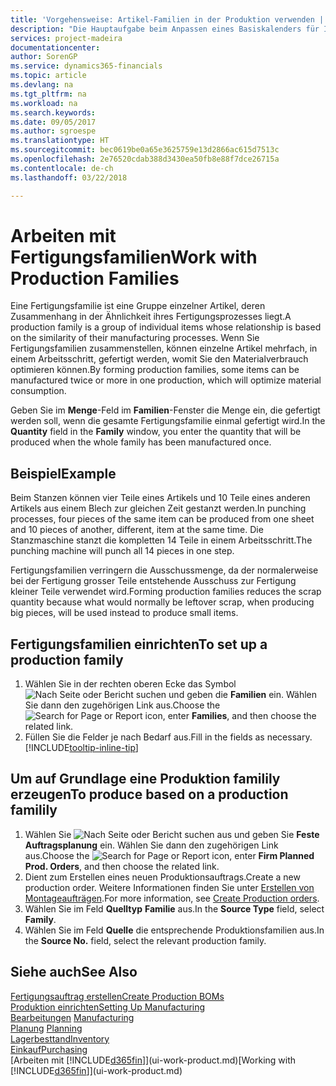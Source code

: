 ```yaml
---
title: 'Vorgehensweise: Artikel-Familien in der Produktion verwenden | Microsoft Docs'
description: "Die Hauptaufgabe beim Anpassen eines Basiskalenders für Ihre Firma oder einen Ihrer Geschäftspartner ist, alle Änderungen am Status der Daten als freie Tage oder Arbeitstage einzugeben."
services: project-madeira
documentationcenter: 
author: SorenGP
ms.service: dynamics365-financials
ms.topic: article
ms.devlang: na
ms.tgt_pltfrm: na
ms.workload: na
ms.search.keywords: 
ms.date: 09/05/2017
ms.author: sgroespe
ms.translationtype: HT
ms.sourcegitcommit: bec0619be0a65e3625759e13d2866ac615d7513c
ms.openlocfilehash: 2e76520cdab388d3430ea50fb8e88f7dce26715a
ms.contentlocale: de-ch
ms.lasthandoff: 03/22/2018

---
```

# <a name="work-with-production-families"></a><span data-ttu-id="e6c32-103">Arbeiten mit Fertigungsfamilien</span><span class="sxs-lookup"><span data-stu-id="e6c32-103">Work with Production Families</span></span>
<span data-ttu-id="e6c32-104">Eine Fertigungsfamilie ist eine Gruppe einzelner Artikel, deren Zusammenhang in der Ähnlichkeit ihres Fertigungsprozesses liegt.</span><span class="sxs-lookup"><span data-stu-id="e6c32-104">A production family is a group of individual items whose relationship is based on the similarity of their manufacturing processes.</span></span> <span data-ttu-id="e6c32-105">Wenn Sie Fertigungsfamilien zusammenstellen, können einzelne Artikel mehrfach, in einem Arbeitsschritt, gefertigt werden, womit Sie den Materialverbrauch optimieren können.</span><span class="sxs-lookup"><span data-stu-id="e6c32-105">By forming production families, some items can be manufactured twice or more in one production, which will optimize material consumption.</span></span>

<span data-ttu-id="e6c32-106">Geben Sie im **Menge**-Feld im **Familien**-Fenster die Menge ein, die gefertigt werden soll, wenn die gesamte Fertigungsfamilie einmal gefertigt wird.</span><span class="sxs-lookup"><span data-stu-id="e6c32-106">In the **Quantity** field in the **Family** window, you enter the quantity that will be produced when the whole family has been manufactured once.</span></span>

## <a name="example"></a><span data-ttu-id="e6c32-107">Beispiel</span><span class="sxs-lookup"><span data-stu-id="e6c32-107">Example</span></span>
<span data-ttu-id="e6c32-108">Beim Stanzen können vier Teile eines Artikels und 10 Teile eines anderen Artikels aus einem Blech zur gleichen Zeit gestanzt werden.</span><span class="sxs-lookup"><span data-stu-id="e6c32-108">In punching processes, four pieces of the same item can be produced from one sheet and 10 pieces of another, different, item at the same time.</span></span> <span data-ttu-id="e6c32-109">Die Stanzmaschine stanzt die kompletten 14 Teile in einem Arbeitsschritt.</span><span class="sxs-lookup"><span data-stu-id="e6c32-109">The punching machine will punch all 14 pieces in one step.</span></span>

<span data-ttu-id="e6c32-110">Fertigungsfamilien verringern die Ausschussmenge, da der normalerweise bei der Fertigung grosser Teile entstehende Ausschuss zur Fertigung kleiner Teile verwendet wird.</span><span class="sxs-lookup"><span data-stu-id="e6c32-110">Forming production families reduces the scrap quantity because what would normally be leftover scrap, when producing big pieces, will be used instead to produce small items.</span></span>

## <a name="to-set-up-a-production-family"></a><span data-ttu-id="e6c32-111">Fertigungsfamilien einrichten</span><span class="sxs-lookup"><span data-stu-id="e6c32-111">To set up a production family</span></span>
1. <span data-ttu-id="e6c32-112">Wählen Sie in der rechten oberen Ecke das Symbol ![Nach Seite oder Bericht suchen](media/ui-search/search_small.png "Nach Seite oder Bericht suchen") und geben die **Familien** ein. Wählen Sie dann den zugehörigen Link aus.</span><span class="sxs-lookup"><span data-stu-id="e6c32-112">Choose the ![Search for Page or Report](media/ui-search/search_small.png "Search for Page or Report icon") icon, enter **Families**, and then choose the related link.</span></span>
2. <span data-ttu-id="e6c32-113">Füllen Sie die Felder je nach Bedarf aus.</span><span class="sxs-lookup"><span data-stu-id="e6c32-113">Fill in the fields as necessary.</span></span> [!INCLUDE[tooltip-inline-tip](includes/tooltip-inline-tip_md.md)]

## <a name="to-produce-based-on-a-production-familily"></a><span data-ttu-id="e6c32-114">Um auf Grundlage eine Produktion familily erzeugen</span><span class="sxs-lookup"><span data-stu-id="e6c32-114">To produce based on a production familily</span></span>
1. <span data-ttu-id="e6c32-115">Wählen Sie ![Nach Seite oder Bericht suchen](media/ui-search/search_small.png "Symbol nach Seite oder Bericht suchen ") aus und geben Sie **Feste Auftragsplanung** ein. Wählen Sie dann den zugehörigen Link aus.</span><span class="sxs-lookup"><span data-stu-id="e6c32-115">Choose the ![Search for Page or Report](media/ui-search/search_small.png "Search for Page or Report icon") icon, enter **Firm Planned Prod. Orders**, and then choose the related link.</span></span>
2. <span data-ttu-id="e6c32-116">Dient zum Erstellen eines neuen Produktionsauftrags.</span><span class="sxs-lookup"><span data-stu-id="e6c32-116">Create a new production order.</span></span> <span data-ttu-id="e6c32-117">Weitere Informationen finden Sie unter [Erstellen von Montageaufträgen](production-how-to-create-production-orders.md).</span><span class="sxs-lookup"><span data-stu-id="e6c32-117">For more information, see [Create Production orders](production-how-to-create-production-orders.md).</span></span>
3. <span data-ttu-id="e6c32-118">Wählen Sie im Feld **Quelltyp** **Familie** aus.</span><span class="sxs-lookup"><span data-stu-id="e6c32-118">In the **Source Type** field, select **Family**.</span></span>  
4. <span data-ttu-id="e6c32-119">Wählen Sie im Feld **Quelle** die entsprechende Produktionsfamilien aus.</span><span class="sxs-lookup"><span data-stu-id="e6c32-119">In the **Source No.** field, select the relevant production family.</span></span>

## <a name="see-also"></a><span data-ttu-id="e6c32-120">Siehe auch</span><span class="sxs-lookup"><span data-stu-id="e6c32-120">See Also</span></span>
[<span data-ttu-id="e6c32-121">Fertigungsauftrag erstellen</span><span class="sxs-lookup"><span data-stu-id="e6c32-121">Create Production BOMs</span></span>](production-how-to-create-production-boms.md)  
[<span data-ttu-id="e6c32-122">Produktion einrichten</span><span class="sxs-lookup"><span data-stu-id="e6c32-122">Setting Up Manufacturing</span></span>](production-configure-production-processes.md)  
<span data-ttu-id="e6c32-123">[Bearbeitungen](production-manage-manufacturing.md)  </span><span class="sxs-lookup"><span data-stu-id="e6c32-123">[Manufacturing](production-manage-manufacturing.md)  </span></span>  
<span data-ttu-id="e6c32-124">[Planung](production-planning.md) </span><span class="sxs-lookup"><span data-stu-id="e6c32-124">[Planning](production-planning.md) </span></span>  
[<span data-ttu-id="e6c32-125">Lagerbesttand</span><span class="sxs-lookup"><span data-stu-id="e6c32-125">Inventory</span></span>](inventory-manage-inventory.md)  
[<span data-ttu-id="e6c32-126">Einkauf</span><span class="sxs-lookup"><span data-stu-id="e6c32-126">Purchasing</span></span>](purchasing-manage-purchasing.md)  
<span data-ttu-id="e6c32-127">[Arbeiten mit [!INCLUDE[d365fin](includes/d365fin_md.md)]](ui-work-product.md)</span><span class="sxs-lookup"><span data-stu-id="e6c32-127">[Working with [!INCLUDE[d365fin](includes/d365fin_md.md)]](ui-work-product.md)</span></span>

